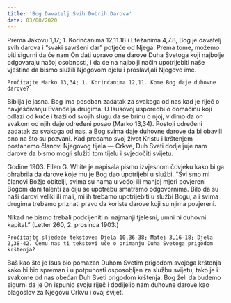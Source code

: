 ```yaml
---
title: 'Bog Davatelj Svih Dobrih Darova'
date: 03/08/2020
---
```


Prema Jakovu 1,17; 1. Korinćanima 12,11.18 i Efežanima 4,7.8, Bog je davatelj svih darova i “svaki savršeni dar” potječe od Njega. Prema tome, možemo biti sigurni da će nam On dati upravo one darove Duha Svetoga koji najbolje odgovaraju našoj osobnosti, i da će na najbolji način upotrijebiti naše vještine da bismo služili Njegovom djelu i proslavljali Njegovo ime.

`Pročitajte Marko 13,34; 1. Korinćanima 12,11. Kome Bog daje duhovne darove?`

Biblija je jasna. Bog ima poseban zadatak za svakoga od nas kad je riječ o navješćivanju Evanđelja drugima. U Isusovoj usporedbi o domaćinu koji odlazi od kuće i traži od svojih slugu da se brinu o njoj, vidimo da on svakom od njih daje određeni posao (Marko 13,34). Postoji određeni zadatak za svakoga od nas, a Bog svima daje duhovne darove da bi obavili ono na što su pozvani. Kad predamo svoj život Kristu i krštenjem postanemo članovi Njegovog tijela — Crkve, Duh Sveti dodjeljuje nam darove da bismo mogli služiti tom tijelu i svjedočiti svijetu.

Godine 1903. Ellen G. White je napisala pismo izvjesnom čovjeku kako bi ga ohrabrila da darove koje mu je Bog dao upotrijebi u službi. “Svi smo mi članovi Božje obitelji, svima su nama u većoj ili manjoj mjeri povjereni Bogom dani talenti za čiju se upotrebu smatramo odgovornima. Bilo da su naši darovi veliki ili mali, mi ih trebamo upotrijebiti u službi Bogu, a i svima drugima trebamo priznati pravo da koriste darove koji su njima povjereni.

Nikad ne bismo trebali podcijeniti ni najmanji tjelesni, umni ni duhovni kapital.” (Letter 260, 2. prosinca 1903.)

`Pročitajte sljedeće tekstove: Djela 10,36-38; Matej 3,16-18; Djela 2,38-42. Čemu nas ti tekstovi uče o primanju Duha Svetoga prigodom krštenja?`

Baš kao što je Isus bio pomazan Duhom Svetim prigodom svojega krštenja kako bi bio spreman i u potpunosti osposobljen za službu svijetu, tako je i svakome od nas obećan Duh Sveti prigodom krštenja. Bog želi da budemo sigurni da je On ispunio svoju riječ i dodijelio nam duhovne darove kao blagoslov za Njegovu Crkvu i ovaj svijet.